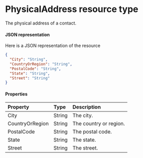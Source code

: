 # PhysicalAddress resource type

The physical address of a contact.

#### JSON representation

Here is a JSON representation of the resource

<!-- {
  "blockType": "resource",
  "optionalProperties": [

  ],
  "@odata.type": "microsoft.graph.PhysicalAddress"
}-->

```json
{
  "City": "String",
  "CountryOrRegion": "String",
  "PostalCode": "String",
  "State": "String",
  "Street": "String"
}

```
#### Properties
| Property	   | Type	|Description|
|:---------------|:--------|:----------|
|City|String|The city.|
|CountryOrRegion|String|The country or region.|
|PostalCode|String|The postal code.|
|State|String|The state.|
|Street|String|The street.|
